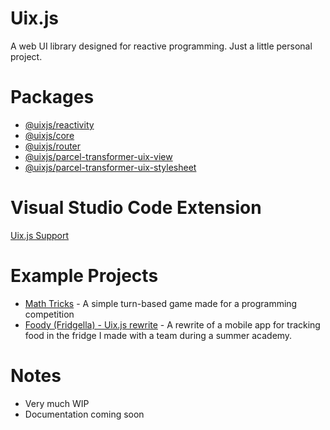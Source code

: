 # Uix.js

A web UI library designed for reactive programming. Just a little personal project.

# Packages

- [@uixjs/reactivity](https://www.npmjs.com/package/@uixjs/reactivity)
- [@uixjs/core](https://www.npmjs.com/package/@uixjs/core)
- [@uixjs/router](https://www.npmjs.com/package/@uixjs/router)
- [@uixjs/parcel-transformer-uix-view](https://www.npmjs.com/package/@uixjs/parcel-transformer-uix-view)
- [@uixjs/parcel-transformer-uix-stylesheet](https://www.npmjs.com/package/@uixjs/parcel-transformer-uix-stylesheet)

# Visual Studio Code Extension

[Uix.js Support](https://marketplace.visualstudio.com/items?itemName=spasimir-pavlov.uix-js-vscode-extension)

# Example Projects

- [Math Tricks](https://github.com/spasimir21/math-tricks) - A simple turn-based game made for a programming competition
- [Foody (Fridgella) - Uix.js rewrite](https://github.com/spasimir21/foody-uix) - A rewrite of a mobile app for tracking
  food in the fridge I made with a team during a summer academy.

# Notes

- Very much WIP
- Documentation coming soon
